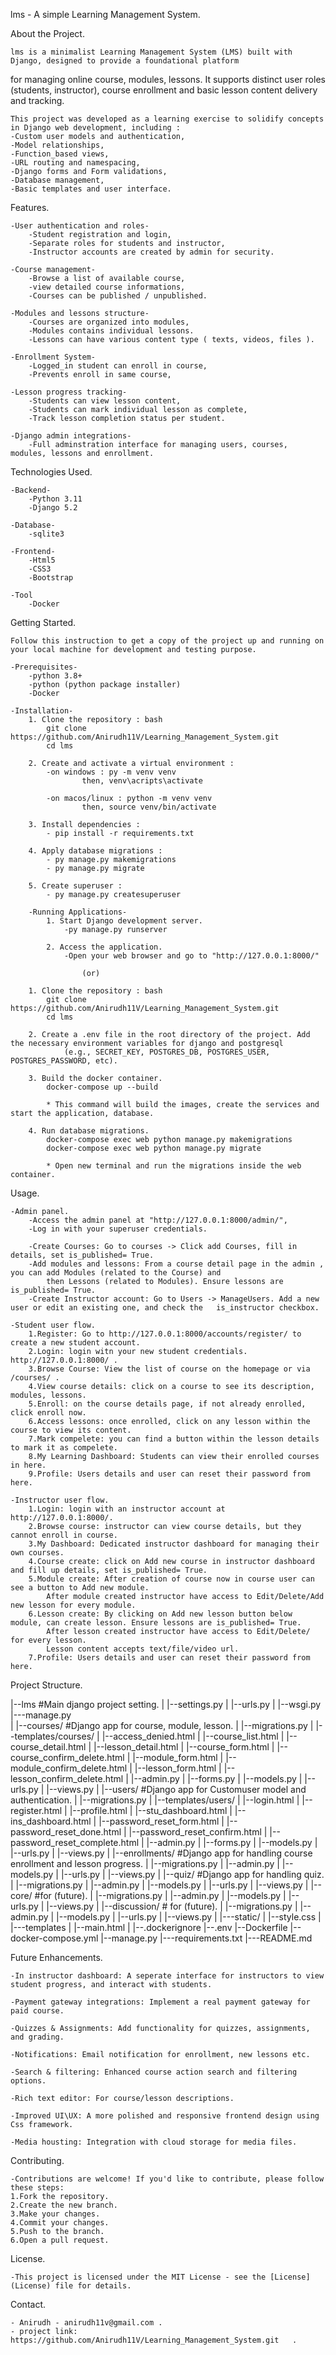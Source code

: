 lms - A simple Learning Management System.


About the Project.

	lms is a minimalist Learning Management System (LMS) built with Django, designed to provide a foundational platform 
for managing online course, modules, lessons. It supports distinct user roles (students, instructor), course enrollment
and basic lesson content delivery and tracking.

	This project was developed as a learning exercise to solidify concepts in Django web development, including : 
	-Custom user models and authentication,
	-Model relationships,
	-Function_based views,
	-URL routing and namespacing,
	-Django forms and Form validations,
	-Database management,
	-Basic templates and user interface.


Features.

	-User authentication and roles-
		-Student registration and login,
		-Separate roles for students and instructor,
		-Instructor accounts are created by admin for security.
		
	-Course management-
		-Browse a list of available course,
		-view detailed course informations,
		-Courses can be published / unpublished.
		
	-Modules and lessons structure-
		-Courses are organized into modules,
		-Modules contains individual lessons.
		-Lessons can have various content type ( texts, videos, files ).
		
	-Enrollment System-
		-Logged_in student can enroll in course,
		-Prevents enroll in same course,
		
	-Lesson progress tracking-
		-Students can view lesson content,
		-Students can mark individual lesson as complete,
		-Track lesson completion status per student.
		
	-Django admin integrations-
		-Full adminstration interface for managing users, courses, modules, lessons and enrollment.


Technologies Used.

	-Backend-
		-Python 3.11
		-Django 5.2
		
	-Database-
		-sqlite3 
		
	-Frontend-
		-Html5
		-CSS3
		-Bootstrap
	
	-Tool
		-Docker


Getting Started.
	
	Follow this instruction to get a copy of the project up and running on your local machine for development and testing purpose.
	
	-Prerequisites-
		-python 3.8+
		-python (python package installer)
		-Docker
		
	-Installation-
		1. Clone the repository : bash
			git clone https://github.com/Anirudh11V/Learning_Management_System.git 
			cd lms
			
		2. Create and activate a virtual environment :
			-on windows : py -m venv venv 
					then, venv\acripts\activate
						  
			-on macos/linux : python -m venv venv
					then, source venv/bin/activate
				
		3. Install dependencies : 
			- pip install -r requirements.txt
			
		4. Apply database migrations : 
			- py manage.py makemigrations
			- py manage.py migrate
			
		5. Create superuser : 
			- py manage.py createsuperuser
			
		-Running Applications-
			1. Start Django development server.
				-py manage.py runserver
				
			2. Access the application.
				-Open your web browser and go to "http://127.0.0.1:8000/"

					(or)

		1. Clone the repository : bash
			git clone https://github.com/Anirudh11V/Learning_Management_System.git 
			cd lms
			
		2. Create a .env file in the root directory of the project. Add the necessary environment variables for django and postgresql
				(e.g., SECRET_KEY, POSTGRES_DB, POSTGRES_USER, POSTGRES_PASSWORD, etc).
				
		3. Build the docker container.
			docker-compose up --build
			
			* This command will build the images, create the services and start the application, database.
			
		4. Run database migrations.
			docker-compose exec web python manage.py makemigrations
			docker-compose exec web python manage.py migrate
			
			* Open new terminal and run the migrations inside the web container.
			

Usage.

	-Admin panel.
		-Access the admin panel at "http://127.0.0.1:8000/admin/",
		-Log in with your superuser credentials.
		
		-Create Courses: Go to courses -> Click add Courses, fill in details, set is_published= True.
		-Add modules and lessons: From a course detail page in the admin , you can add Modules (related to the Course) and
			then Lessons (related to Modules). Ensure lessons are is_published= True.
		-Create Instructor account: Go to Users -> ManageUsers. Add a new user or edit an existing one, and check the	is_instructor checkbox.
		
	-Student user flow.
		1.Register: Go to http://127.0.0.1:8000/accounts/register/ to create a new student account.
		2.Login: login witn your new student credentials. http://127.0.0.1:8000/ .
		3.Browse Course: View the list of course on the homepage or via /courses/ .
		4.View course details: click on a course to see its description, modules, lessons.
		5.Enroll: on the course details page, if not already enrolled, click enroll now.
		6.Access lessons: once enrolled, click on any lesson within the course to view its content.
		7.Mark compelete: you can find a button within the lesson details to mark it as compelete.
		8.My Learning Dashboard: Students can view their enrolled courses in here.
		9.Profile: Users details and user can reset their password from here. 
		
	-Instructor user flow.
		1.Login: login with an instructor account at http://127.0.0.1:8000/.
		2.Browse course: instructor can view course details, but they cannot enroll in course.
		3.My Dashboard: Dedicated instructor dashboard for managing their own courses.
		4.Course create: click on Add new course in instructor dashboard and fill up details, set is_published= True.
		5.Module create: After creation of course now in course user can see a button to Add new module.
			After module created instructor have access to Edit/Delete/Add new lesson for every module.
		6.Lesson create: By clicking on Add new lesson button below module, can create lesson. Ensure lessons are is_published= True.
			After lesson created instructor have access to Edit/Delete/ for every lesson.
			Lesson content accepts text/file/video url.
		7.Profile: Users details and user can reset their password from here.
		

Project Structure.

|--lms						#Main django project setting.
|	|--settings.py
|	|--urls.py
|	|--wsgi.py
|---manage.py	
|
|--courses/					#Django app for course, module, lesson.
|   |--migrations.py
|	|--templates/courses/
|		|--access_denied.html
|		|--course_list.html
|		|--course_detail.html
|		|--lesson_detail.html
|		|--course_form.html
|		|--course_confirm_delete.html
|		|--module_form.html
|		|--module_confirm_delete.html
|		|--lesson_form.html
|		|--lesson_confirm_delete.html
|	|--admin.py
|	|--forms.py
|	|--models.py
|	|--urls.py
|	|--views.py
|
|--users/					#Django app for Customuser model and authentication.
|   |--migrations.py
|	|--templates/users/
|		|--login.html
|		|--register.html
|		|--profile.html
|		|--stu_dashboard.html
|		|--ins_dashboard.html
|		|--password_reset_form.html
|		|--password_reset_done.html
|		|--password_reset_confirm.html
|		|--password_reset_complete.html
|	|--admin.py
|	|--forms.py
|	|--models.py
|	|--urls.py
|	|--views.py
|
|--enrollments/				#Django app for handling course enrollment and lesson progress.
|   |--migrations.py
|	|--admin.py
|	|--models.py
|	|--urls.py
|	|--views.py
|
|--quiz/					#Django app for handling quiz.
|   |--migrations.py
|	|--admin.py
|	|--models.py
|	|--urls.py
|	|--views.py
|
|--core/					#for (future).
|   |--migrations.py
|	|--admin.py
|	|--models.py
|	|--urls.py
|	|--views.py
|
|--discussion/				# for (future).
|   |--migrations.py
|	|--admin.py
|	|--models.py
|	|--urls.py
|	|--views.py
|
|---static/
|	|--style.css
|
|---templates
|	|--main.html 
|
|--.dockerignore
|--.env
|--Dockerfile
|--docker-compose.yml
|--manage.py
|---requirements.txt
|---README.md


Future Enhancements.
		
	-In instructor dashboard: A seperate interface for instructors to view student progress, and interact with students.
	
	-Payment gateway integrations: Implement a real payment gateway for paid course.
	
	-Quizzes & Assignments: Add functionality for quizzes, assignments, and grading.
	
	-Notifications: Email notification for enrollment, new lessons etc.
	
	-Search & filtering: Enhanced course action search and filtering options.
	
	-Rich text editor: For course/lesson descriptions.
	
	-Improved UI\UX: A more polished and responsive frontend design using Css framework.
	
	-Media housting: Integration with cloud storage for media files.
	

Contributing.

	-Contributions are welcome! If you'd like to contribute, please follow these steps:
	1.Fork the repository.
	2.Create the new branch.
	3.Make your changes.
	4.Commit your changes.
	5.Push to the branch.
	6.Open a pull request.
	
	
License.

	-This project is licensed under the MIT License - see the [License] (License) file for details.
	
Contact.

	- Anirudh - anirudh11v@gmail.com .
	- project link: https://github.com/Anirudh11V/Learning_Management_System.git   .